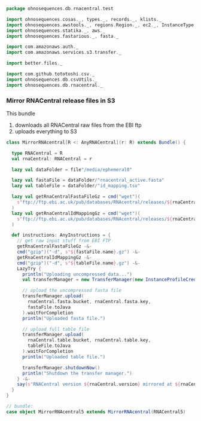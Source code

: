 
```scala
package ohnosequences.db.rnacentral.test

import ohnosequences.cosas._, types._, records._, klists._
import ohnosequences.awstools._, regions.Region._, ec2._, InstanceType._, autoscaling._, s3._
import ohnosequences.statika._, aws._
import ohnosequences.fastarious._, fasta._

import com.amazonaws.auth._
import com.amazonaws.services.s3.transfer._

import better.files._

import com.github.tototoshi.csv._
import ohnosequences.db.csvUtils._
import ohnosequences.db.rnacentral._
```


### Mirror RNACentral release files in S3

This bundle

1. downloads all RNACentral raw files from the EBI ftp
4. uploads everything to S3


```scala
class MirrorRNAcentral[R <: AnyRNACentral](r: R) extends Bundle() {

  type RNACentral = R
  val rnaCentral: RNACentral = r

  lazy val dataFolder = file"/media/ephemeral0"

  lazy val fastaFile = dataFolder/"rnacentral_active.fasta"
  lazy val tableFile = dataFolder/"id_mapping.tsv"

  lazy val getRnaCentralFastaFileGz = cmd("wget")(
    s"ftp://ftp.ebi.ac.uk/pub/databases/RNAcentral/releases/${rnaCentral.version}/sequences/${fastaFile.name}.gz"
  )
  lazy val getRnaCentralIdMappingGz = cmd("wget")(
    s"ftp://ftp.ebi.ac.uk/pub/databases/RNAcentral/releases/${rnaCentral.version}/id_mapping/${tableFile.name}.gz"
  )

  def instructions: AnyInstructions = {
    // get raw input stuff from EBI FTP
    getRnaCentralFastaFileGz -&-
    cmd("gzip")("-d", s"${fastaFile.name}.gz") -&-
    getRnaCentralIdMappingGz -&-
    cmd("gzip")("-d", s"${tableFile.name}.gz") -&-
    LazyTry {
      println("Uploading uncompressed data...")
      val transferManager = new TransferManager(new InstanceProfileCredentialsProvider())

      // upload the uncompressed fasta file
      transferManager.upload(
        rnaCentral.fasta.bucket, rnaCentral.fasta.key,
        fastaFile.toJava
      ).waitForCompletion
      println("Uploaded fasta file.")

      // upload full table file
      transferManager.upload(
        rnaCentral.table.bucket, rnaCentral.table.key,
        tableFile.toJava
      ).waitForCompletion
      println("Uploaded table file.")

      transferManager.shutdownNow()
      println("Shutdown the transfer manager.")
    } -&-
    say(s"RNACentral version ${rnaCentral.version} mirrored at ${rnaCentral.prefix}")
  }
}

// bundle:
case object MirrorRNAcentral5 extends MirrorRNAcentral(RNACentral5)

```




[main/scala/blastDB.scala]: ../../main/scala/blastDB.scala.md
[main/scala/collectionUtils.scala]: ../../main/scala/collectionUtils.scala.md
[main/scala/csvUtils.scala]: ../../main/scala/csvUtils.scala.md
[main/scala/filterData.scala]: ../../main/scala/filterData.scala.md
[main/scala/rnacentral.scala]: ../../main/scala/rnacentral.scala.md
[test/scala/compats.scala]: compats.scala.md
[test/scala/generateData.scala]: generateData.scala.md
[test/scala/rnaCentral.scala]: rnaCentral.scala.md
[test/scala/runBundles.scala]: runBundles.scala.md